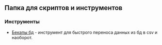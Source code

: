 ## Папка для скриптов и инструментов

### Инструменты

 - [Бекапы бд](backup/info.md) - инструмент для быстрого переноса данных из бд в csv и наоборот. 



